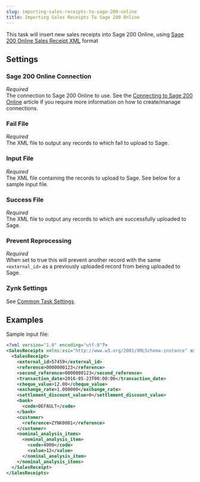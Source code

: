 ```yaml
---
slug: importing-sales-receipts-to-sage-200-online
title: Importing Sales Receipts To Sage 200 Online
---
```

This task will insert new sales receipts into Sage 200 Online, using [Sage 200 Online Sales Receipt XML](sage-200-online-sales-receipt-xml) format

## Settings
### Sage 200 Online Connection
_Required_  
The connection to Sage 200 Online to use. See the [Connecting to Sage 200 Online](connecting-to-sage-200-online) article if you require more information on how to create/manage connections.

### Fail File
_Required_  
 The XML file to output any records to which fail to upload to Sage.

### Input File
_Required_  
The XML file containing the records to upload to Sage. See below for a sample input file.

### Success File
_Required_  
The XML file to output any records to which are successfully uploaded to Sage.

### Prevent Reprocessing
_Required_  
When set to true this will prevent another record with the same `<external_id>` as a previously uploaded record from being uploaded to Sage. 

### Zynk Settings
See [Common Task Settings](common-task-settings).

## Examples
Sample input file:
```xml
<?xml version="1.0" encoding="utf-8"?>
<SalesReceipts xmlns:xsi="http://www.w3.org/2001/XMLSchema-instance" xmlns:xsd="http://www.w3.org/2001/XMLSchema">
  <SalesReceipt>
    <external_id>57459</external_id>
    <reference>0000000123</reference>
    <second_reference>0000000123</second_reference>
    <transaction_date>2016-05-23T00:00:00</transaction_date>
    <cheque_value>12.00</cheque_value>
    <exchange_rate>1.000000</exchange_rate>
    <settlement_discount_value>0</settlement_discount_value>
    <bank>
      <code>DEFAULT</code>
    </bank>
    <customer>
      <reference>ZYNK0001</reference>
    </customer>
    <nominal_analysis_items>
      <nominal_analysis_item>
        <code>4000</code>
        <value>12</value>
      </nominal_analysis_item>
    </nominal_analysis_items>
  </SalesReceipt>
</SalesReceipts>
```